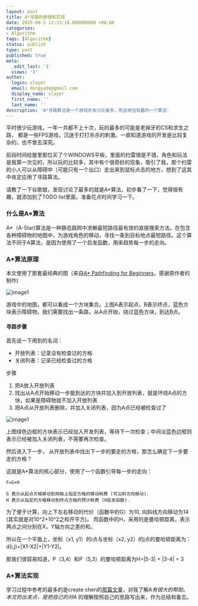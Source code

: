 ```yaml
---
layout: post
title: A*寻路的原理和实现 
date: 2015-08-5 12:33:18.000000000 +08:00
categories:
- Algorithm
tags: [Algorithm]
status: publish
type: post
published: true
meta:
  _edit_last: '1'
  views: '1'
author:
  login: slayer
  email: dongyado@gmail.com
  display_name: slayer
  first_name: ''
  last_name: ''
description: 'A*寻路算法是一个游戏开发讨论最多，而且相当有趣的一个算法'
---
```

平时很少玩游戏，一年一共都不上十次，玩的最多的可能是老掉牙的CS和求生之路， 都是一些FPS游戏，沉迷于打打杀杀的刺激。一直知道游戏的开发是比较复杂的，也不曾去深究。

前段时间给屋里那位买了个WINDOWS平板，里面的扫雷很是不错，角色和玩法是我第一次见的，所以玩的比较多，其中有个很奇妙的现象，吸引了我，那个扫雷的小人可以从障碍中（可能只有一个出口）走出来到鼠标点击的地方，想到了这其中肯定应用了寻路算法。

请教了一下谷歌娘，发现讨论了最多的就是A*算法，初步看了一下，觉得很有趣，就添加到了TODO list里面，准备花点时间学习一下。

### 什么是A*算法
A*（A-Star)算法是一种静态路网中求解最短路径最有效的直接搜索方法。在包含各种障碍物的地图中，为游戏角色的移动，寻找一条到目标地点最短路径。这个算法不同于A算法，是因为使用了一个启发函数，用来趋势每一步的走向。

### A*算法原理
本文使用了那套最经典的图（来自[A* Pathfinding for Beginners](http://www.policyalmanac.org/games/aStarTutorial.htm)，感谢原作者的制作)

![image1](http://pic002.cnblogs.com/images/2011/70278/2011052614224354.jpg)

游戏中的地图，都可以看成一个方块集合。上图A表示起点，B表示终点，蓝色方块表示障碍物，我们需要找出一条路，从A点开始，绕过蓝色方块，到达B点。

#### 寻路步骤
首先说一下用到的名词：

* 开放列表：记录没有检查过的方格
* 关闭列表：记录已经检查过的方格 

步骤

1. 把A放入开放列表
2. 找出从A点开始移动一步能到达的方块并加入到开放列表，就是环绕A点的方块，如果是障碍物就不加入开放列表
3. 把A点从开放列表删除，并加入关闭列表，因为A点已经被检查过了 

![image1](http://pic002.cnblogs.com/images/2011/70278/2011052522372596.jpg) 

上图绿色边框的方块表示已经加入开发列表，等待下一次检查；中间淡蓝色边框则表示已经被加入关闭列表，不需要再次检查。

然后进入下一步， 从开放列表中找出下一步的要走的方格，那怎么确定下一步要走的方格？

这就是A*算法的核心部分，使用了一个函数引导每一步的走向：

    F=G+H

    G 表示从起点方格移动到网格上指定方格的移动耗费 (可沿斜方向移动).
    H 表示从指定的方格移动到终点方格的预计耗费 (H启发函数).

为了便于计算，向上下左右移动的代价（函数中的G）为10, 向斜线方向移动为14 (其实就是对10^2+10^2之和开平方)。
而函数中的H，采用的是曼哈顿距离，表示两点之间分别在X，Y轴方向之差的和。

所以在一个平面上，坐标（x1, y1）的i点与坐标（x2, y2）的j点的曼哈顿距离为：d(i,j)=|X1-X2|+|Y1-Y2|。

那我们很容易知道，P（3,4）和P（5,3）的曼哈顿距离为H=|5-3| + |3-4| = 3
    

### A*算法实现

学习过程中参考的最多的是create chen的[那篇文章](http://www.cnblogs.com/technology/archive/2011/05/26/2058842.html)，对我了解A*有很大的帮助。 本文的出发点，是把自己的对A* 的理解按照自己的思路写出来，作为总结和备忘。
